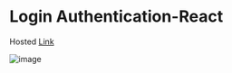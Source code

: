 # Login Authentication-React

Hosted [Link](https://login-authetication.vercel.app/)

![image](https://github.com/Mayankkatheriya/Login-Authetication/assets/128832286/6a91fe3f-14ab-48ee-bd58-cae8d28d355b)
